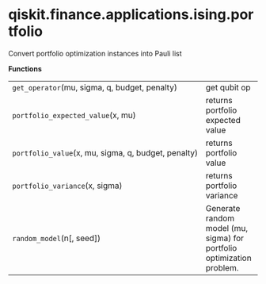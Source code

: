 <span id="qiskit-finance-applications-ising-portfolio" />

# qiskit.finance.applications.ising.portfolio

Convert portfolio optimization instances into Pauli list

**Functions**

|                                                     |                                                                       |
| --------------------------------------------------- | --------------------------------------------------------------------- |
| `get_operator`(mu, sigma, q, budget, penalty)       | get qubit op                                                          |
| `portfolio_expected_value`(x, mu)                   | returns portfolio expected value                                      |
| `portfolio_value`(x, mu, sigma, q, budget, penalty) | returns portfolio value                                               |
| `portfolio_variance`(x, sigma)                      | returns portfolio variance                                            |
| `random_model`(n\[, seed])                          | Generate random model (mu, sigma) for portfolio optimization problem. |
